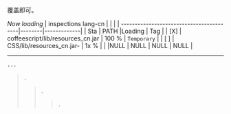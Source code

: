 覆盖即可。

_Now loading_
| inspections lang-cn                    |          |             |
| -----------------------------------------|--------|-------------|
| Sta |               PATH                 |Loading |     Tag     |
| [X] | coffeescript/lib/resources_cn.jar  | 100 %  | `Temporary` |
| [ ] | CSS/lib/resources_cn.jar-          |  1x %  |             |
|NULL |             NULL                   |  NULL  |    NULL     |

----


```
...
```

> .
>> .
>>> .


